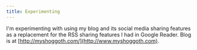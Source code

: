 ```yaml
---
title: Experimenting
---
```


I'm experimenting with using my blog and its social media sharing features as a replacement for the RSS sharing features I had in Google Reader. Blog is at [http://myshoggoth.com/](http://www.myshoggoth.com).
